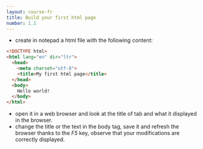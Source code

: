 ```yaml
---
layout: course-fr
title: Build your first html page
number: 1.1
---
```


- create in notepad a html file with the following content:

```html
<!DOCTYPE html>
<html lang="en" dir="ltr">
  <head>
    <meta charset="utf-8">
    <title>My first html page</title>
  </head>
  <body>
    Hello world!
  </body>
</html>
```
- open it in a web browser and look at the title of tab and what it displayed in the browser.
- change the title or the text in the body tag, save it and refresh the browser thanks to the *F5* key, observe that your modifications are correctly displayed.
